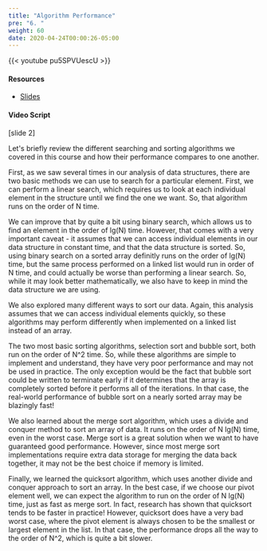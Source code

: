 ```yaml
---
title: "Algorithm Performance"
pre: "6. "
weight: 60
date: 2020-04-24T00:00:26-05:00
---
```


{{< youtube pu5SPVUescU >}}

#### Resources

* [Slides](/3-cc310/12-performance/06-algorithms-slides.pptx)

#### Video Script

[slide 2]

Let's briefly review the different searching and sorting algorithms we covered in this course and how their performance compares to one another.

First, as we saw several times in our analysis of data structures, there are two basic methods we can use to search for a particular element. First, we can perform a linear search, which requires us to look at each individual element in the structure until we find the one we want. So, that algorithm runs on the order of N time.

We can improve that by quite a bit using binary search, which allows us to find an element in the order of lg(N) time. However, that comes with a very important caveat - it assumes that we can access individual elements in our data structure in constant time, and that the data structure is sorted. So, using binary search on a sorted array definitly runs on the order of lg(N) time, but the same process performed on a linked list would run in order of N time, and could actually be worse than performing a linear search. So, while it may look better mathematically, we also have to keep in mind the data structure we are using.

We also explored many different ways to sort our data. Again, this analysis assumes that we can access individual elements quickly, so these algorithms may perform differently when implemented on a linked list instead of an array.

The two most basic sorting algorithms, selection sort and bubble sort, both run on the order of N^2 time. So, while these algorithms are simple to implement and understand, they have very poor performance and may not be used in practice. The only exception would be the fact that bubble sort could be written to terminate early if it determines that the array is completely sorted before it performs all of the iterations. In that case, the real-world performance of bubble sort on a nearly sorted array may be blazingly fast!

We also learned about the merge sort algorithm, which uses a divide and conquer method to sort an array of data. It runs on the order of N lg(N) time, even in the worst case. Merge sort is a great solution when we want to have guaranteed good performance. However, since most merge sort implementations require extra data storage for merging the data back together, it may not be the best choice if memory is limited.

Finally, we learned the quicksort algorithm, which uses another divide and conquer approach to sort an array. In the best case, if we choose our pivot element well, we can expect the algorithm to run on the order of N lg(N) time, just as fast as merge sort. In fact, research has shown that quicksort tends to be faster in practice! However, quicksort does have a very bad worst case, where the pivot element is always chosen to be the smallest or largest element in the list. In that case, the performance drops all the way to the order of N^2, which is quite a bit slower. 

